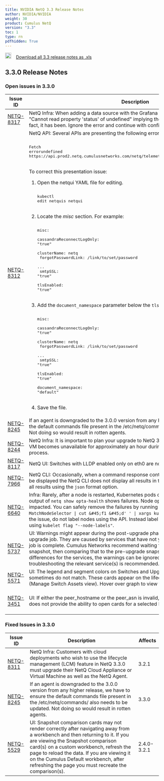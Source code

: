 ```yaml
---
title: NVIDIA NetQ 3.3 Release Notes
author: NVIDIA/NVIDIA
weight: 30
product: Cumulus NetQ
version: "3.3"
toc: 1
type: rn
pdfhidden: True
---
```

<a href="/cumulus-netq-33/rn.xls"><img src="/images/xls_icon.png" height="20px" width="20px" alt="Download 3.3 Release Notes xls" /></a>&nbsp;&nbsp;&nbsp;&nbsp;<a href="/cumulus-netq-33/rn.xls">Download all 3.3 release notes as .xls</a>
## 3.3.0 Release Notes
### Open issues in 3.3.0

|  Issue ID 	|   Description	|   Affects	|   Fixed |
|---	        |---	        |---	    |---	                |
| <a name="NETQ-8317"></a> [NETQ-8317](#NETQ-8317) <a name="NETQ-8317"></a> | NetQ Infra: When adding a data source with the Grafana plugin, an error message appears "Cannot read property 'status' of undefined" implying the data source is not added when, in fact, it has been. Ignore the error and continue with configuring the plugin. | 3.3.0 | |
| <a name="NETQ-8312"></a> [NETQ-8312](#NETQ-8312) <a name="NETQ-8312"></a> | NetQ API: Several APIs are presenting the following error when viewed in Swagger UI:<div class="code panel" style="border-width: 1px;"><div class="codeContent panelContent"><pre class="code-java"><br />Fetch errorundefined https:<span class="code-comment">//api.prod2.netq.cumulusnetworks.com/netq/telemetry/v1/api-docs/events/swagger.json</span><br /></pre><br />To correct this presentation issue:<ol>	<li>Open the netqui YAML file for editing.<div class="code panel" style="border-width: 1px;"><div class="codeContent panelContent"><pre class="code-java"><br />kubectl edit netquis netqui<br /></pre><br /></li>	<li>Locate the <em>misc</em> section. For example:<div class="code panel" style="border-width: 1px;"><div class="codeContent panelContent"><pre class="code-java"><br />misc:<br />  cassandraReconnectLogOnly: <span class="code-quote">"<span class="code-keyword">true</span>"</span><br />  clusterName: netq<br />  forgotPasswordLink: /link/to/set/password<br />  ...<br />  smtpSSL: <span class="code-quote">"<span class="code-keyword">true</span>"</span><br />  tlsEnabled: <span class="code-quote">"<span class="code-keyword">true</span>"</span><br /></pre><br /></li>	<li>Add the `document_namespace` parameter below the `tlsEnabled` parameter.<div class="code panel" style="border-width: 1px;"><div class="codeContent panelContent"><pre class="code-java"><br />misc:<br />  cassandraReconnectLogOnly: <span class="code-quote">"<span class="code-keyword">true</span>"</span><br />  clusterName: netq<br />  forgotPasswordLink: /link/to/set/password<br />  ...<br />  smtpSSL: <span class="code-quote">"<span class="code-keyword">true</span>"</span><br />  tlsEnabled: <span class="code-quote">"<span class="code-keyword">true</span>"</span><br />  document_namespace: <span class="code-quote">"<span class="code-keyword">default</span>"</span><br /></pre><br /></li>	<li>Save the file.</li></ol> | 3.3.0 | |
| <a name="NETQ-8245"></a> [NETQ-8245](#NETQ-8245) <a name="NETQ-8245"></a> | If an agent is downgraded to the 3.0.0 version from any higher release, we have to ensure the default commands file present in the /etc/netq/commands/ also needs to be updated. Not doing so would result in rotten agents. | 3.3.0 | |
| <a name="NETQ-8244"></a> [NETQ-8244](#NETQ-8244) <a name="NETQ-8244"></a> | NetQ Infra: It is important to plan your upgrade to NetQ 3.3.0 because the NetQ Appliance or VM becomes unavailable for approximately an hour during the process. No data is lost in the process. | 3.3.0 | |
| <a name="NETQ-8117"></a> [NETQ-8117](#NETQ-8117) <a name="NETQ-8117"></a> | NetQ UI: Switches with LLDP enabled only on eth0 are not shown on the topology diagram. | 3.3.0 | |
| <a name="NETQ-7966"></a> [NETQ-7966](#NETQ-7966) <a name="NETQ-7966"></a> | NetQ CLI: Occasionally, when a command response contains a large number of objects to be displayed the NetQ CLI does not display all results in the console. When this occurs, view all results using the `json` format option. | 3.3.0 | |
| <a name="NETQ-6640"></a> [NETQ-6640](#NETQ-6640) <a name="NETQ-6640"></a> | Infra: Rarely, after a node is restarted, Kubernetes pods do not synchronize properly and the output of `netq show opta-health` shows failures. Node operation is not functionally impacted. You can safely remove the failures by running `kubectl get pods \| grep MatchNodeSelector \| cut &#45;f1 &#45;d' ' \| xargs kubectl delete pod`. To work around the issue, do not label nodes using the API. Instead label nodes through local configuration using `kubelet flag "--node-labels"`. | 3.1.0-3.3.0 | |
| <a name="NETQ-5737"></a> [NETQ-5737](#NETQ-5737) <a name="NETQ-5737"></a> | UI: Warnings might appear during the post-upgrade phase for a Cumulus Linux switch upgrade job. They are caused by services that have not yet been restored by the time the job is complete. Cumulus Networks recommend waiting five minutes, creating a network snapshot, then comparing that to the pre-upgrade snapshot. If the comparison shows no differences for the services, the warnings can be ignored. If there are differences, then troubleshooting the relevant service(s) is recommended. | 3.0.0-3.3.0 | |
| <a name="NETQ-5571"></a> [NETQ-5571](#NETQ-5571) <a name="NETQ-5571"></a> | UI: The legend and segment colors on Switches and Upgrade History card graphs sometimes do not match. These cards appear on the lifecycle management dashboard (Manage Switch Assets view). Hover over graph to view the correct values. | 3.0.0-3.3.0 | |
| <a name="NETQ-3451"></a> [NETQ-3451](#NETQ-3451) <a name="NETQ-3451"></a> | UI: If either the peer_hostname or the peer_asn is invalid, the full screen BGP Service card does not provide the ability to open cards for a selected BGP session. | 2.3.0-2.4.1, 3.0.0-3.3.0 | |

### Fixed Issues in 3.3.0
|  Issue ID 	|   Description	|   Affects	|
|---	        |---	        |---	    |
| <a name="NETQ-8311"></a> [NETQ-8311](#NETQ-8311) | NetQ Infra: Customers with cloud deployments who wish to use the lifecycle management (LCM) feature in NetQ 3.3.0 must upgrade their NetQ Cloud Appliance or Virtual Machine as well as the NetQ Agent. | 3.2.1 | |
| <a name="NETQ-8245"></a> [NETQ-8245](#NETQ-8245) | If an agent is downgraded to the 3.0.0 version from any higher release, we have to ensure the default commands file present in the /etc/netq/commands/ also needs to be updated. Not doing so would result in rotten agents. | 3.3.0 | |
| <a name="NETQ-5529"></a> [NETQ-5529](#NETQ-5529) | UI: Snapshot comparison cards may not render correctly after navigating away from a workbench and then returning to it. If you are viewing the Snapshot comparison card(s) on a custom workbench, refresh the page to reload the data. If you are viewing it on the Cumulus Default workbench, after refreshing the page you must recreate the comparison(s). | 2.4.0-3.2.1 | |

